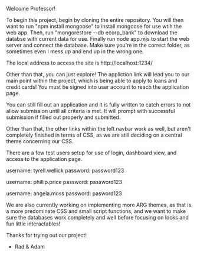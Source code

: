 Welcome Professor!

To begin this project, begin by cloning the entire repository. You will then want to run "npm install mongoose" to install mongoose for use wtih the web app. Then, run "mongorestore --db ecorp_bank" to download the databse with current data for use. Finally run node app.mjs to start the web server and connect the database. Make sure you're in the correct folder, as sometimes even I mess up and end up in the wrong one.  

The local address to access the site is http://localhost:1234/  

Other than that, you can just explore! The appliction link will lead you to our main point within the project, which is being able to apply to loans and credit cards! You must be signed into user account to reach the application page.

You can still fill out an application and it is fully written to catch errors to not allow submission until all criteria is met. It will prompt with successful submission if filled out properly and submitted.  

Other than that, the other links within the left navbar work as well, but aren't completely finished in terms of CSS, as we are still deciding on a central theme concerning our CSS.   

There are a few test users setup for use of login, dashboard view, and access to the application page.

username: tyrell.wellick
password: password123

username: phillip.price
password: password123

username: angela.moss
password: pasword123


We are also currently working on implementing more ARG themes, as that is a more predominate CSS and small script functions, and we want to make sure the databases work completely and well before focusing on looks and fun little interactables!  

Thanks for trying out our project!  

- Rad & Adam
